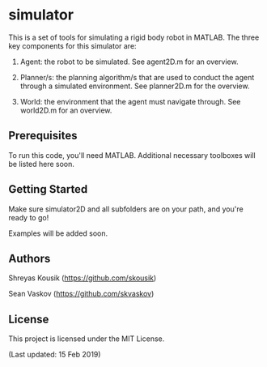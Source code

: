 # simulator

This is a set of tools for simulating a rigid body robot in MATLAB. The three key components for this simulator are:

1) Agent: the robot to be simulated. See agent2D.m for an overview.

2) Planner/s: the planning algorithm/s that are used to conduct the agent through a simulated environment. See planner2D.m for the overview.

3) World: the environment that the agent must navigate through. See world2D.m for an overview.

## Prerequisites

To run this code, you'll need MATLAB. Additional necessary toolboxes will be listed here soon.

## Getting Started

Make sure simulator2D and all subfolders are on your path, and you're ready to go!

Examples will be added soon.



## Authors

Shreyas Kousik (https://github.com/skousik)

Sean Vaskov (https://github.com/skvaskov)

## License

This project is licensed under the MIT License.

(Last updated: 15 Feb 2019)

